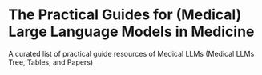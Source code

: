 # The Practical Guides for (Medical) Large Language Models in Medicine
A curated list of practical guide resources of Medical LLMs (Medical LLMs Tree, Tables, and Papers)
